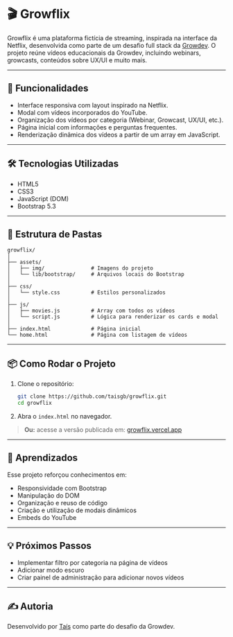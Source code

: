 # 🎬 Growflix

Growflix é uma plataforma fictícia de streaming, inspirada na interface da Netflix, desenvolvida como parte de um desafio full stack da [Growdev](https://growdev.com.br/). O projeto reúne vídeos educacionais da Growdev, incluindo webinars, growcasts, conteúdos sobre UX/UI e muito mais.

---

## 🚀 Funcionalidades

- Interface responsiva com layout inspirado na Netflix.
- Modal com vídeos incorporados do YouTube.
- Organização dos vídeos por categoria (Webinar, Growcast, UX/UI, etc.).
- Página inicial com informações e perguntas frequentes.
- Renderização dinâmica dos vídeos a partir de um array em JavaScript.

---

## 🛠️ Tecnologias Utilizadas

- HTML5
- CSS3
- JavaScript (DOM)
- Bootstrap 5.3

---

## 📁 Estrutura de Pastas

```
growflix/
│
├── assets/
│   ├── img/               # Imagens do projeto
│   └── lib/bootstrap/     # Arquivos locais do Bootstrap
│
├── css/
│   └── style.css          # Estilos personalizados
│
├── js/
│   ├── movies.js          # Array com todos os vídeos
│   └── script.js          # Lógica para renderizar os cards e modal
│
├── index.html             # Página inicial
└── home.html              # Página com listagem de vídeos
```

---

## 📦 Como Rodar o Projeto

1. Clone o repositório:

   ```bash
   git clone https://github.com/taisgb/growflix.git
   cd growflix
   ```

2. Abra o `index.html` no navegador.

> **Ou:** acesse a versão publicada em: [growflix.vercel.app](https://growflix.vercel.app/)

---

## 🧠 Aprendizados

Esse projeto reforçou conhecimentos em:
- Responsividade com Bootstrap
- Manipulação do DOM
- Organização e reuso de código
- Criação e utilização de modais dinâmicos
- Embeds do YouTube

---

## 💡 Próximos Passos

- Implementar filtro por categoria na página de vídeos
- Adicionar modo escuro
- Criar painel de administração para adicionar novos vídeos

---

## ✍️ Autoria

Desenvolvido por [Taís](https://github.com/taisgb) como parte do desafio da Growdev.
